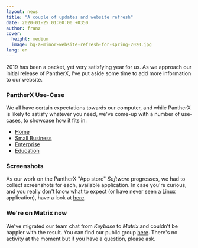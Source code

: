 ```yaml
---
layout: news
title: "A couple of updates and website refresh"
date: 2020-01-25 01:00:00 +0350
author: franz
cover:
  height: medium
  image: bg-a-minor-website-refresh-for-spring-2020.jpg
lang: en
---
```


2019 has been a packet, yet very satisfying year for us. As we approach our initial release of PantherX, I've put aside some time to add more information to our website.

### PantherX Use-Case

We all have certain expectations towards our computer, and while PantherX is likely to satisfy whatever you need, we've come-up with a number of use-cases, to showcase how it fits in:

- [Home](/at-home/)
- [Small Business](/for-small-business/)
- [Enterprise](/for-business/)
- [Education](/for-education/)

### Screenshots

As our work on the PantherX "App store" _Software_ progresses, we had to collect screenshots for each, available application. In case you're curious, and you really don't know what to expect (or have never seen a Linux application), have a look at [here](/software/#Useful+open+source+applications).

### We're on Matrix now

We've migrated our team chat from _Keybase_ to _Matrix_ and couldn't be happier with the result. You can find our public group [here](https://matrix.to/#/#public:pantherx.org). There's no activity at the moment but if you have a question, please ask.

